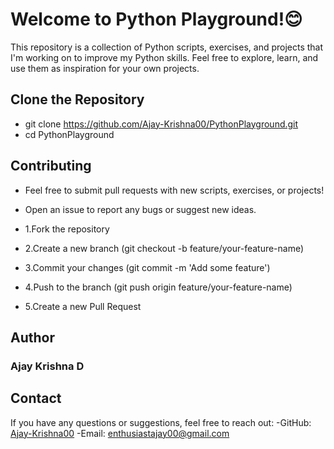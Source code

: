 # Welcome to Python Playground!😊

This repository is a collection of Python scripts, exercises, and projects that I'm working on to improve my Python skills. Feel free to explore, learn, and use them as inspiration for your own projects.

## Clone the Repository

- git clone https://github.com/Ajay-Krishna00/PythonPlayground.git
- cd PythonPlayground

## Contributing

- Feel free to submit pull requests with new scripts, exercises, or projects!
- Open an issue to report any bugs or suggest new ideas.
  
-  1.Fork the repository
-  2.Create a new branch (git checkout -b feature/your-feature-name)
-  3.Commit your changes (git commit -m 'Add some feature')
-  4.Push to the branch (git push origin feature/your-feature-name)
-  5.Create a new Pull Request

## Author

### Ajay Krishna D

## Contact
If you have any questions or suggestions, feel free to reach out:
-GitHub: [Ajay-Krishna00](https://github.com/Ajay-Krishna00)
-Email: enthusiastajay00@gmail.com
